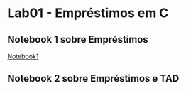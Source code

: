 # Lab01 - Empréstimos em C

## Notebook 1 sobre Empréstimos
[Notebook1](https://github.com/PedroCeccon/MC322-A_1s_2022/blob/main/lab01/notebook/emprestimo01-ra247327.ipynb)

## Notebook 2 sobre Empréstimos e TAD


